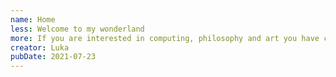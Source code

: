 ```yaml
---
name: Home
less: Welcome to my wonderland
more: If you are interested in computing, philosophy and art you have come to the right place.
creator: Luka
pubDate: 2021-07-23
---
```

